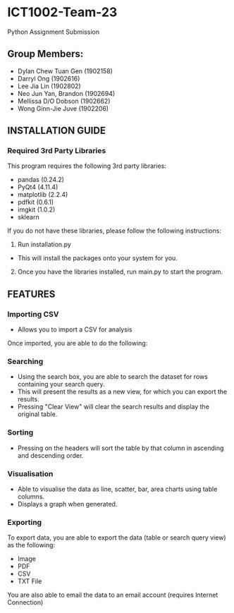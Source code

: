 # ICT1002-Team-23

Python Assignment Submission

## Group Members:  
- Dylan Chew Tuan Gen   (1902158)
- Darryl Ong            (1902616)           
- Lee Jia Lin           (1902802)
- Neo Jun Yan, Brandon  (1902694)
- Mellissa D/O Dobson   (1902662)
- Wong Ginn-Jie Juve    (1902206) 
                

## INSTALLATION GUIDE

### Required 3rd Party Libraries

This program requires the following 3rd party libraries:
- pandas (0.24.2)
- PyQt4 (4.11.4)
- matplotlib (2.2.4)
- pdfkit (0.6.1)
- imgkit (1.0.2)
- sklearn

If you do not have these libraries, please follow the following instructions:
1. Run installation.py
  - This will install the packages onto your system for you.
  
2. Once you have the libraries installed, run main.py to start the program.


## FEATURES

### Importing CSV
- Allows you to import a CSV for analysis

Once imported, you are able to do the following:

### Searching
- Using the search box, you are able to search the dataset for rows containing your search query.
- This will present the results as a new view, for which you can export the results.
- Pressing "Clear View" will clear the search results and display the original table.

### Sorting
- Pressing on the headers will sort the table by that column in ascending and descending order.

### Visualisation
- Able to visualise the data as line, scatter, bar, area charts using table columns.
- Displays a graph when generated.


### Exporting
To export data, you are able to export the data (table or search query view) as the following:

- Image
- PDF
- CSV
- TXT File

You are also able to email the data to an email account (requires Internet Connection)

